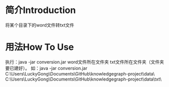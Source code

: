 # 简介Introduction
将某个目录下的word文件转txt文件
# 用法How To Use
执行：java -jar conversion.jar word文件所在文件夹 txt文件所在文件夹（文件夹要已建好）。
如：java -jar conversion.jar C:\Users\LuckyGong\Documents\GitHub\knowledgegraph-project\data\ C:\Users\LuckyGong\Documents\GitHub\knowledgegraph-project\data\txt\
